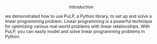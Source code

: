 $$Introduction$$

we demonstrated how to use PuLP, a Python library, to set
up and solve a linear programming problem.
Linear programming is a powerful technique for optimizing various real-world
problems with linear relationships.
With PuLP, you can easily model and solve linear programming problems in
Python.
